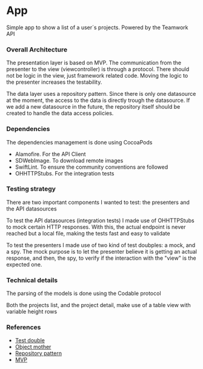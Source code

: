 # App

Simple app to show a list of a user´s projects. Powered by the Teamwork API

### Overall Architecture

The presentation layer is based on MVP. The communication from the presenter to the view (viewcontroller) is through a protocol. There should not be logic in the view, just framework related code. Moving the logic to the presenter increases the testability.

The data layer uses a repository pattern. Since there is only one datasource at the moment, the access to the data is directly trough the datasource. If we add a new datasource in the future, the repository itself should be created to handle the data access policies.

### Dependencies

The dependencies management is done using CocoaPods
  - Alamofire. For the API Client
  - SDWebImage. To download remote images 
  - SwiftLint. To ensure the community conventions are followed
  - OHHTTPStubs. For the integration tests
 
### Testing strategy

There are two important components I wanted to test: the presenters and the API datasources

To test the API datasources (integration tests) I made use of OHHTTPStubs to mock certain HTTP responses. With this, the actual endpoint is never reached but a local file, making the tests fast and easy to validate

To test the presenters I made use of two kind of test doubples: a mock, and a spy. The mock purpose is to let the presenter believe it is getting an actual response, and then, the spy, to verify if the interaction with the "view" is the expected one.

### Technical details

The parsing of the models is done using the Codable protocol

Both the projects list, and the project detail, make use of a table view with variable height rows

### References

* [Test double](https://martinfowler.com/bliki/TestDouble.html)
* [Object mother](https://martinfowler.com/bliki/ObjectMother.html)
* [Repository pattern](https://docs.microsoft.com/en-us/dotnet/standard/microservices-architecture/microservice-ddd-cqrs-patterns/infrastructure-persistence-layer-design)
* [MVP](https://en.wikipedia.org/wiki/Model%E2%80%93view%E2%80%93presenter)
